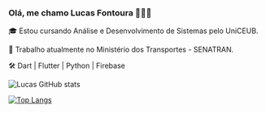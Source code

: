 ### Olá, me chamo Lucas Fontoura 👋🏻😊

🎓 Estou cursando Análise e Desenvolvimento de Sistemas pelo UniCEUB.

🏢 Trabalho atualmente no Ministério dos Transportes - SENATRAN.

🛠  Dart | Flutter | Python | Firebase


![Lucas GitHub stats](https://github-readme-stats.vercel.app/api?username=DevLucasFontoura&show_icons=true&theme=radical)

[![Top Langs](https://github-readme-stats.vercel.app/api/top-langs/?username=DevLucasFontoura&langs_count=8)](https://github.com/DevLucasFontoura/github-readme-stats)
